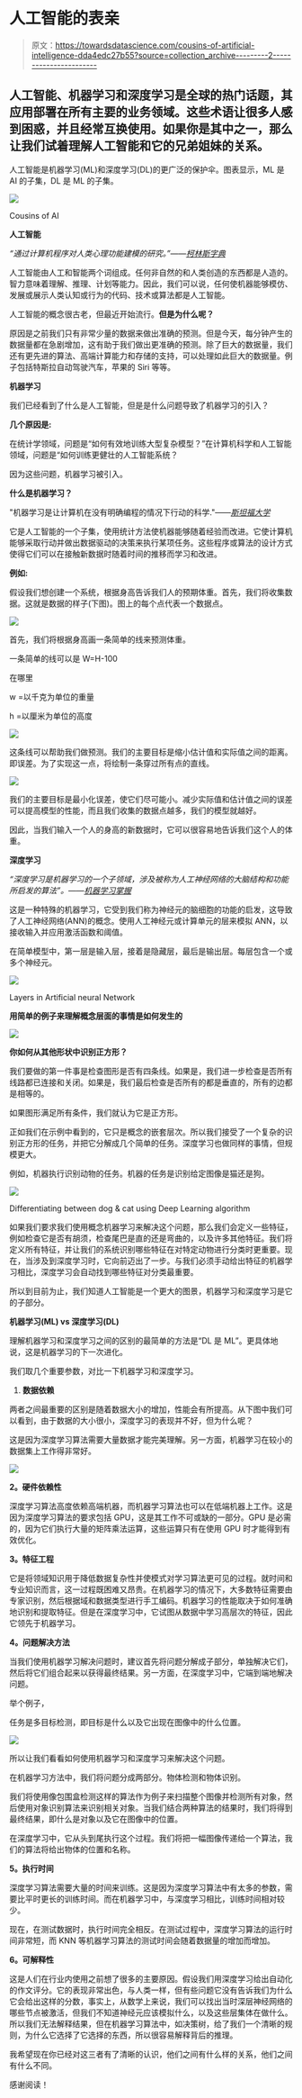 # 人工智能的表亲

> 原文：<https://towardsdatascience.com/cousins-of-artificial-intelligence-dda4edc27b55?source=collection_archive---------2----------------------->

## 人工智能、机器学习和深度学习是全球的热门话题，其应用部署在所有主要的业务领域。这些术语让很多人感到困惑，并且经常互换使用。如果你是其中之一，那么让我们试着理解人工智能和它的兄弟姐妹的关系。

人工智能是机器学习(ML)和深度学习(DL)的更广泛的保护伞。图表显示，ML 是 AI 的子集，DL 是 ML 的子集。

![](img/20c17b1042227c1a8428ece6861abd87.png)

Cousins of AI

**人工智能**

*“通过计算机程序对人类心理功能建模的研究。”——*[*柯林斯字典*](https://www.collinsdictionary.com/dictionary/english/artificial-intelligence)

人工智能由人工和智能两个词组成。任何非自然的和人类创造的东西都是人造的。智力意味着理解、推理、计划等能力。因此，我们可以说，任何使机器能够模仿、发展或展示人类认知或行为的代码、技术或算法都是人工智能。

人工智能的概念很古老，但最近开始流行。**但是为什么呢？**

原因是之前我们只有非常少量的数据来做出准确的预测。但是今天，每分钟产生的数据量都在急剧增加，这有助于我们做出更准确的预测。除了巨大的数据量，我们还有更先进的算法、高端计算能力和存储的支持，可以处理如此巨大的数据量。例子包括特斯拉自动驾驶汽车，苹果的 Siri 等等。

**机器学习**

我们已经看到了什么是人工智能，但是是什么问题导致了机器学习的引入？

**几个原因是:**

在统计学领域，问题是“如何有效地训练大型复杂模型？”在计算机科学和人工智能领域，问题是“如何训练更健壮的人工智能系统？

因为这些问题，机器学习被引入。

**什么是机器学习？**

"机器学习是让计算机在没有明确编程的情况下行动的科学."——[*斯坦福大学*](https://www.coursera.org/learn/machine-learning/lecture/Ujm7v/what-is-machine-learning)

它是人工智能的一个子集，使用统计方法使机器能够随着经验而改进。它使计算机能够采取行动并做出数据驱动的决策来执行某项任务。这些程序或算法的设计方式使得它们可以在接触新数据时随着时间的推移而学习和改进。

**例如:**

假设我们想创建一个系统，根据身高告诉我们人的预期体重。首先，我们将收集数据。这就是数据的样子(下图)。图上的每个点代表一个数据点。

![](img/7fc3e9018f9c0b9196d0d2a7be2751b8.png)

首先，我们将根据身高画一条简单的线来预测体重。

一条简单的线可以是 W=H-100

在哪里

w =以千克为单位的重量

h =以厘米为单位的高度

![](img/f63f4ece603e5e3aeb9d0c4326c83549.png)

这条线可以帮助我们做预测。我们的主要目标是缩小估计值和实际值之间的距离。即误差。为了实现这一点，将绘制一条穿过所有点的直线。

![](img/14b53dde84db813ec734598c8aba591e.png)

我们的主要目标是最小化误差，使它们尽可能小。减少实际值和估计值之间的误差可以提高模型的性能，而且我们收集的数据点越多，我们的模型就越好。

因此，当我们输入一个人的身高的新数据时，它可以很容易地告诉我们这个人的体重。

**深度学习**

*“深度学习是机器学习的一个子领域，涉及被称为人工神经网络的大脑结构和功能所启发的算法”。——*[*机器学习掌握*](https://machinelearningmastery.com/what-is-deep-learning/)

这是一种特殊的机器学习，它受到我们称为神经元的脑细胞的功能的启发，这导致了人工神经网络(ANN)的概念。使用人工神经元或计算单元的层来模拟 ANN，以接收输入并应用激活函数和阈值。

在简单模型中，第一层是输入层，接着是隐藏层，最后是输出层。每层包含一个或多个神经元。

![](img/9112a5d467639c17ab6eb43b3ad7671f.png)

Layers in Artificial neural Network

**用简单的例子来理解概念层面的事情是如何发生的**

![](img/2d3da72f56fde276d27647ff2f317788.png)

**你如何从其他形状中识别正方形？**

我们要做的第一件事是检查图形是否有四条线。如果是，我们进一步检查是否所有线路都已连接和关闭。如果是，我们最后检查是否所有的都是垂直的，所有的边都是相等的。

如果图形满足所有条件，我们就认为它是正方形。

正如我们在示例中看到的，它只是概念的嵌套层次。所以我们接受了一个复杂的识别正方形的任务，并把它分解成几个简单的任务。深度学习也做同样的事情，但规模更大。

例如，机器执行识别动物的任务。机器的任务是识别给定图像是猫还是狗。

![](img/674621c502ef978b1af7634b6dce27b6.png)

Differentiating between dog & cat using Deep Learning algorithm

如果我们要求我们使用概念机器学习来解决这个问题，那么我们会定义一些特征，例如检查它是否有胡须，检查尾巴是直的还是弯曲的，以及许多其他特征。我们将定义所有特征，并让我们的系统识别哪些特征在对特定动物进行分类时更重要。现在，当涉及到深度学习时，它向前迈出了一步。与我们必须手动给出特征的机器学习相比，深度学习会自动找到哪些特征对分类最重要。

所以到目前为止，我们知道人工智能是一个更大的图景，机器学习和深度学习是它的子部分。

**机器学习(ML) vs 深度学习(DL)**

理解机器学习和深度学习之间的区别的最简单的方法是“DL 是 ML”。更具体地说，这是机器学习的下一次进化。

我们取几个重要参数，对比一下机器学习和深度学习。

1.  **数据依赖**

两者之间最重要的区别是随着数据大小的增加，性能会有所提高。从下图中我们可以看到，由于数据的大小很小，深度学习的表现并不好，但为什么呢？

这是因为深度学习算法需要大量数据才能完美理解。另一方面，机器学习在较小的数据集上工作得非常好。

![](img/ba8ff74f43c39c872d7ad8b852e01a43.png)

**2。硬件依赖性**

深度学习算法高度依赖高端机器，而机器学习算法也可以在低端机器上工作。这是因为深度学习算法的要求包括 GPU，这是其工作不可或缺的一部分。GPU 是必需的，因为它们执行大量的矩阵乘法运算，这些运算只有在使用 GPU 时才能得到有效优化。

**3。特征工程**

它是将领域知识用于降低数据复杂性并使模式对学习算法更可见的过程。就时间和专业知识而言，这一过程既困难又昂贵。在机器学习的情况下，大多数特征需要由专家识别，然后根据域和数据类型进行手工编码。机器学习的性能取决于如何准确地识别和提取特征。但是在深度学习中，它试图从数据中学习高层次的特征，因此它领先于机器学习。

**4。问题解决方法**

当我们使用机器学习解决问题时，建议首先将问题分解成子部分，单独解决它们，然后将它们组合起来以获得最终结果。另一方面，在深度学习中，它端到端地解决问题。

举个例子，

任务是多目标检测，即目标是什么以及它出现在图像中的什么位置。

![](img/b376b4e96b994eb81484ea110e9eba24.png)

所以让我们看看如何使用机器学习和深度学习来解决这个问题。

在机器学习方法中，我们将问题分成两部分。物体检测和物体识别。

我们将使用像包围盒检测这样的算法作为例子来扫描整个图像并检测所有对象，然后使用对象识别算法来识别相关对象。当我们结合两种算法的结果时，我们将得到最终结果，即什么是对象以及它在图像中的位置。

在深度学习中，它从头到尾执行这个过程。我们将把一幅图像传递给一个算法，我们的算法将给出物体的位置和名称。

**5。执行时间**

深度学习算法需要大量的时间来训练。这是因为深度学习算法中有太多的参数，需要比平时更长的训练时间。而在机器学习中，与深度学习相比，训练时间相对较少。

现在，在测试数据时，执行时间完全相反。在测试过程中，深度学习算法的运行时间非常短，而 KNN 等机器学习算法的测试时间会随着数据量的增加而增加。

**6。可解释性**

这是人们在行业内使用之前想了很多的主要原因。假设我们用深度学习给出自动化的作文评分。它的表现非常出色，与人类一样，但有些问题它没有告诉我们为什么它会给出这样的分数，事实上，从数学上来说，我们可以找出当时深层神经网络的哪些节点被激活，但我们不知道神经元应该模拟什么，以及这些层集体在做什么。所以我们无法解释结果，但在机器学习算法中，如决策树，给了我们一个清晰的规则，为什么它选择了它选择的东西，所以很容易解释背后的推理。

我希望现在你已经对这三者有了清晰的认识，他们之间有什么样的关系，他们之间有什么不同。

感谢阅读！
